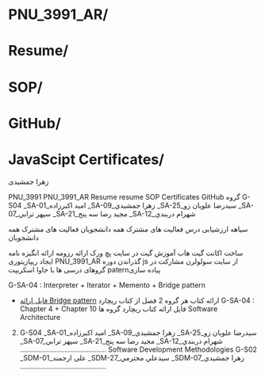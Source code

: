 # PNU_3991_AR/

# Resume/

# SOP/

# GitHub/

# JavaScipt Certificates/

زهرا جمشیدی

PNU_3991
PNU_3991_AR
Resume
resume
SOP
Certificates
GitHub
گروه
G-S04
_SA-01_اميد اكبرزاده
_SA-09_زهرا جمشيدي
_SA-25_سيدرضا علويان زو
_SA-07_سپهر ترابي
_SA-21_مجید رضا سه پنج
_SA-12_شهرام دربندي

سیاهه ارزشیابی درس
فعالیت های مشترک همه دانشجویان
فعالیت های مشترک همه دانشجویان

ساخت اکانت گیت هاب
آموزش گیت در سایت پچ ورک
ارائه رزومه
ارائه انگیزه نامه
ایجاد ریپازیتوری PNU_3991_AR
گذراندن دوره js از سایت سولولرن
مشارکت در گروهای درسی
ها با جاوا اسکریپت paternپیاده سازی

G-SA-04 : Interpreter + Iterator + Memento + Bridge pattern

- [فایل ارائه  Bridge pattern]()
ارائه کتاب
هر گروه 2 فصل از کتاب ریچارد
G-SA-04 : Chapter 4 + Chapter 10
فایل ارائه کتاب ریچارد
گروه ها
Software Architecture
2. G-S04
_SA-01_اميد اكبرزاده
_SA-09_زهرا جمشيدي
_SA-25_سيدرضا علويان زو
_SA-07_سپهر ترابي
_SA-21_مجید رضا سه پنج
_SA-12_شهرام دربندي
...........................................
Software Development Methodologies
G-S02
_SDM-01_علی ارجمند
_SDM-27_سيدعلي محترمي
_SDM-07_زهرا جمشيدي
...........................................
